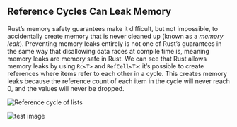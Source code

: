 ## Reference Cycles Can Leak Memory

Rust’s memory safety guarantees make it difficult, but not impossible, to accidentally create memory that is never cleaned up (known as a *memory leak*). Preventing memory leaks entirely is not one of Rust’s guarantees in the same way that disallowing data races at compile time is, meaning memory leaks are memory safe in Rust. We can see that Rust allows memory leaks by using `Rc<T>` and `RefCell<T>`: it’s possible to create references where items refer to each other in a cycle. This creates memory leaks because the reference count of each item in the cycle will never reach 0, and the values will never be dropped.

<img alt="Reference cycle of lists" class="center" src="https://github.com/dixent/one-file-test/blob/master/img/trpl15-04.svg?raw=true">

![test image](https://i.imgur.com/k2y3saw.png)
